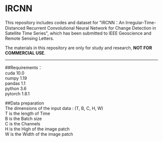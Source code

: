 # IRCNN

This repository includes codes and dataset for "IRCNN：An Irregular-Time-Distanced Recurrent Convolutional Neural Network for Change Detection in Satellite Time Series", which has been submitted to IEEE Geoscience and Remote Sensing Letters.

The materials in this repository are only for study and research, **NOT FOR COMMERCIAL USE**.  
***

##Requirements：  
    cuda 10.0  
numpy 1.19  
pandas 1.1  
python 3.6  
pytorch 1.8.1    

##Data preparation  
The dimensions of the input data :  (T, B, C, H, W)  
    T is the length of Time  
    B is the Batch size  
    C is the Channels  
    H is the High of the image patch  
    W is the Width of the image patch  
